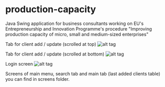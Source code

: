 # production-capacity
Java Swing application for business consultants working on EU's Entrepreneurship and Innovation Programme's procedure "Improving production capacity of micro, small and medium-sized enterprises"

Tab for client add / update (scrolled at top)
![alt tag](https://raw.github.com/Galya-IT/production-capacity/master/screens/10.05.2015/company-1.png)

Tab for client add / update (scrolled at bottom)
![alt tag](https://raw.github.com/Galya-IT/phone-book/master/screens/10.05.2015/company-date-picker.png)

Login screen
![alt tag](https://raw.github.com/Galya-IT/phone-book/master/screens/10.05.2015/login.png)

Screens of main menu, search tab and main tab (last added clients table) you can find in screens folder.